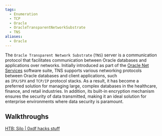 ```yaml
---
tags:
  - Enumeration
  - TCP
  - Oracle
  - OracleTransparentNetworkSubstrate
  - TNS
aliases:
  - Oracle
---
```

The `Oracle Transparent Network Substrate` (`TNS`) server is a communication protocol that facilitates communication between Oracle databases and applications over networks. Initially introduced as part of the [Oracle Net Services](https://docs.oracle.com/en/database/oracle/oracle-database/18/netag/introducing-oracle-net-services.html) software suite, TNS supports various networking protocols between Oracle databases and client applications, such as `IPX/SPX` and `TCP/IP` protocol stacks. As a result, it has become a preferred solution for managing large, complex databases in the healthcare, finance, and retail industries. In addition, its built-in encryption mechanism ensures the security of data transmitted, making it an ideal solution for enterprise environments where data security is paramount.


## Walkthroughs

[HTB: Silo | 0xdf hacks stuff](https://0xdf.gitlab.io/2018/08/04/htb-silo.html)
